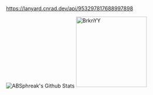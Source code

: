 https://lanyard.cnrad.dev/api/953297817688997898

<img align="center" src="https://github-readme-stats.vercel.app/api?username=ABSphreak&include_all_commits=true&count_private=true&show_icons=true&line_height=20&title_color=7A7ADB&icon_color=2234AE&text_color=D3D3D3&bg_color=0,000000,130F40" alt="ABSphreak's Github Stats">
  <img src="https://github-readme-stats.vercel.app/api/top-langs?username=BrknYY&langs_count=10&show_icons=true&locale=en&layout=compact&theme=algolia" alt="BrknYY" height="192px"/>
